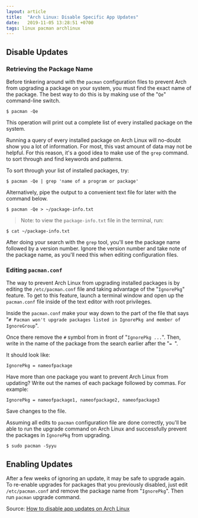 ```yaml
---
layout: article
title:  "Arch Linux: Disable Specific App Updates"
date:   2019-11-05 13:28:51 +0700
tags: linux pacman archlinux
---
```


## Disable Updates

### Retrieving the Package Name

Before tinkering around with the `pacman` configuration files to prevent Arch from upgrading a package on your system, you must find the exact name of the package. The best way to do this is by making use of the "`Qe`" command-line switch.

```
$ pacman -Qe
```

This operation will print out a complete list of every installed package on the system.

Running a query of every installed package on Arch Linux will no-doubt show you a lot of information. For most, this vast amount of data may not be helpful. For this reason, it's a good idea to make use of the `grep` command. to sort through and find keywords and patterns.

To sort through your list of installed packages, try:

```
$ pacman -Qe | grep 'name of a program or package'
```

Alternatively, pipe the output to a convenient text file for later with the command below.

```
$ pacman -Qe > ~/package-info.txt
```

> Note: to view the `package-info.txt` file in the terminal, run:

```
$ cat ~/package-info.txt
```

After doing your search with the `grep` tool, you'll see the package name followed by a version number. Ignore the version number and take note of the package name, as you'll need this when editing configuration files.

### Editing `pacman.conf`

The way to prevent Arch Linux from upgrading installed packages is by editing the `/etc/pacman.conf` file and taking advantage of the "`IgnorePkg`" feature. To get to this feature, launch a terminal window and open up the `pacman.conf` file inside of the text editor with root privileges.

Inside the `pacman.conf` make your way down to the part of the file that says "`# Pacman won't upgrade packages listed in IgnorePkg and member of IgnoreGroup`".

Once there remove the `#` symbol from in front of "`IgnorePkg ...`". Then, write in the name of the package from the search earlier after the "`= `".

It should look like:

```
IgnorePkg = nameofpackage
```

Have more than one package you want to prevent Arch Linux from updating? Write out the names of each package followed by commas. For example:

```
IgnorePkg = nameofpackage1, nameofpackage2, nameofpackage3
```

Save changes to the file.

Assuming all edits to `pacman` configuration file are done correctly, you'll be able to run the upgrade command on Arch Linux and successfully prevent the packages in `IgnorePkg` from upgrading.

```
$ sudo pacman -Syyu
```

## Enabling Updates

After a few weeks of ignoring an update, it may be safe to upgrade again. To re-enable upgrades for packages that you previously disabled, just edit `/etc/pacman.conf` and remove the package name from "`IgnorePkg`". Then run `pacman` upgrade command.

Source: [How to disable app updates on Arch Linux](https://www.addictivetips.com/ubuntu-linux-tips/disable-app-updates-on-arch/)

